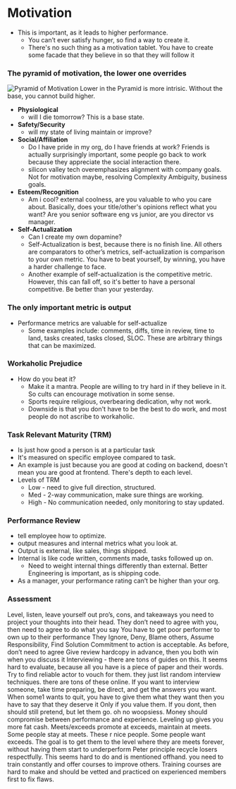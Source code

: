 # Motivation
* This is important, as it leads to higher performance.
  * You can’t ever satisfy hunger, so find a way to create it.
  * There's no such thing as a motivation tablet.
You have to create some facade that they believe in so that they will follow it

### The pyramid of motivation, the lower one overrides
![Pyramid of Motivation](https://encrypted-tbn0.gstatic.com/images?q=tbn:ANd9GcS6JSQAJ7gcGGKg4QHRbaBGagL_WjKJ_arZYMBvSwK9297lxib8Yg)
Lower in the Pyramid is more intrisic. Without the base, you cannot build higher.
* __Physiological__
  * will I die tomorrow? This is a base state.
* __Safety/Security__
  * will my state of living maintain or improve?
* __Social/Affiliation__
  * Do I have pride in my org, do I have friends at work? Friends is actually surprisingly important, some people go back to work because they appreciate the social interaction there.
  * silicon valley tech overemphasizes alignment with company goals. Not for motivation maybe, resolving Complexity Ambiguity, business goals.
* __Esteem/Recognition__
  * Am i cool? external coolness, are you valuable to who you care about. Basically, does your title/other's opinions reflect what you want? Are you senior software eng vs junior, are you director vs manager.
* __Self-Actualization__
  * Can I create my own dopamine?
  * Self-Actualization is best, because there is no finish line. All others are comparators to other’s metrics, self-actualization is comparison to your own metric. You have to beat yourself, by winning, you have a harder challenge to face.
  * Another example of self-actualization is the competitive metric. However, this can fall off, so it's better to have a personal competitive. Be better than your yesterday.
### The only important metric is output
* Performance metrics are valuable for self-actualize
   * Some examples include: comments, diffs, time in review, time to land, tasks created, tasks closed, SLOC. These are arbitrary things that can be maximized.
### Workaholic Prejudice
* How do you beat it?
  * Make it a mantra. People are willing to try hard in if they believe in it. So cults can encourage motivation in some sense.
  * Sports require religious, overbearing dedication, why not work.
  * Downside is that you don't have to be the best to do work, and most people do not ascribe to workaholic.
### Task Relevant Maturity (TRM)
* Is just how good a person is at a particular task
* It's measured on specific employee compared to task.
* An example is just because you are good at coding on backend, doesn't mean you are good at frontend. There's depth to each level.
* Levels of TRM
  * Low - need to give full direction, structured.
  * Med - 2-way communication, make sure things are working.
  * High - No communication needed, only monitoring to stay updated.
### Performance Review
* tell employee how to optimize.
* output measures and internal metrics what you look at.
* Output is external, like sales, things shipped.
* Internal is like code written, comments made, tasks followed up on.
  * Need to weight internal things differently than external. Better Engineering is important, as is shipping code.
* As a manager, your performance rating can’t be higher than your org.
### Assessment
Level, listen, leave yourself out
pro’s, cons, and takeaways
you need to project your thoughts into their head. They don’t need to agree with you, then need to agree to do what you say
You have to get poor performer to own up to their performance
They Ignore, Deny, Blame others, Assume Responsibility, Find Solution
Commitment to action is acceptable. As before, don’t need to agree
Give review hardcopy in advance, then you both win when you discuss it
Interviewing - there are tons of guides on this. It seems hard to evaluate, because all you have is a piece of paper and their words. Try to find reliable actor to vouch for them.
they just list random interview techniques. there are tons of these online. If you want to interview someone, take time preparing, be direct, and get the answers you want.
When some1 wants to quit, you have to give them what they want
then you have to say that they deserve it
Only if you value them. If you dont, then should still pretend, but let them go. oh no woopsiess.
Money should compromise between performance and experience.
Leveling up gives you more fat cash.
Meets/exceeds
promote at exceeds, maintain at meets. Some people stay at meets. These r nice people. Some people want exceeds. The goal is to get them to the level where they are meets forever, without having them start to underperform
Peter principle
recycle losers respectfully. This seems hard to do and is mentioned offhand.
you need to train constantly and offer courses to improve others. Training courses are hard to make and should be vetted and practiced on experienced members first to fix flaws.
